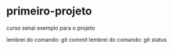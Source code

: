 # primeiro-projeto
curso senai
exemplo para o projeto

lembrei do comando: git commit
lembrei do comando: git status

